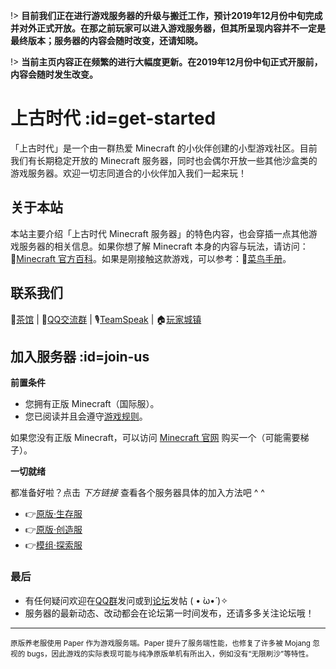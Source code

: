 [homepage]: https://www.mimaru.me/
[bbs]: http://bbs.mimaru.me/
[dynmap]: http://map.mimaru.me:8123/
[qqgroup]: http://shang.qq.com/wpa/qunwpa?idkey=6bf79ba005ae8c932177afa1f64ac96d0e6bf7c59f8c393b0f9ef8f3f69d6f15
[mcwiki]: https://minecraft-zh.gamepedia.com/
[beginner-guide]: http://minecraft-zh.gamepedia.com/%E6%95%99%E7%A8%8B/%E8%8F%9C%E9%B8%9F%E6%89%8B%E5%86%8C
[skin]: https://skin.mimaru.me/
[java]: https://www.java.com/zh_CN/download/
[client-download]: http://proxy-hk.mimaru.me/1.14.4.zip
[group-def]: /welcome/groups.md#def
[group-adv]: /welcome/groups.md#adv
[server-survival]: /mc-servers/survival.md
[server-creative]: /mc-servers/creative.md
[faq]: /welcome/faq.md

!> **目前我们正在进行游戏服务器的升级与搬迁工作，预计2019年12月份中旬完成并对外正式开放。在那之前玩家可以进入游戏服务器，但其所呈现内容并不一定是最终版本；服务器的内容会随时改变，还请知晓。**

!> **当前主页内容正在频繁的进行大幅度更新。在2019年12月份中旬正式开服前，内容会随时发生改变。**

# 上古时代 :id=get-started

「上古时代」是一个由一群热爱 Minecraft 的小伙伴创建的小型游戏社区。目前我们有长期稳定开放的 Minecraft 服务器，同时也会偶尔开放一些其他沙盒类的游戏服务器。欢迎一切志同道合的小伙伴加入我们一起来玩！

## 关于本站

本站主要介绍「上古时代 Minecraft 服务器」的特色内容，也会穿插一点其他游戏服务器的相关信息。如果你想了解 Minecraft 本身的内容与玩法，请访问：🔗[Minecraft 官方百科][mcwiki]。如果是刚接触这款游戏，可以参考：🔗[菜鸟手册][beginner-guide]。

## 联系我们

🍵[茶馆][bbs] | 🐧[QQ交流群][qqgroup] | 🎙[TeamSpeak](welcome/teamspeak.md) | 🏠[玩家城镇](https://bbs.mimaru.me/t/towns)

## 加入服务器 :id=join-us

**前置条件**

- 您拥有正版 Minecraft（国际服）。
- 您已阅读并且会遵守[游戏规则](welcome/rules.md)。

如果您没有正版 Minecraft，可以访问 [Minecraft 官网](https://www.minecraft.net/zh-hans/) 购买一个（可能需要梯子）。

**一切就绪**

都准备好啦？点击 *下方链接* 查看各个服务器具体的加入方法吧 ^ ^

- 👉[原版·生存服](mc-servers/survival.md)
- 👉[原版·创造服](mc-servers/creative.md)
- 👉[模组·探索服](mc-servers/modded.md)

### 最后

- 有任何疑问欢迎在[QQ群][qqgroup]发问或到[论坛][bbs]发帖 ( • ̀ω•́ )✧
- 服务器的最新动态、改动都会在论坛第一时间发布，还请多多关注论坛哦！

----

<small>原版养老服使用 Paper 作为游戏服务端。Paper 提升了服务端性能，也修复了许多被 Mojang 忽视的 bugs，因此游戏的实际表现可能与纯净原版单机有所出入，例如没有“无限刷沙”等特性。</small>
